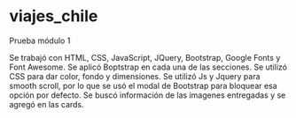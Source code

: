# viajes_chile
Prueba módulo 1

Se trabajó con HTML, CSS, JavaScript, JQuery, Bootstrap, Google Fonts y Font Awesome.
Se aplicó Boptstrap en cada una de las secciones.
Se utilizó CSS para dar color, fondo y dimensiones.
Se utilizó Js y Jquery para smooth scroll, por lo que se usó el modal de Bootstrap para bloquear esa opción por defecto.
Se buscó información de las imagenes entregadas y se agregó en las cards. 
